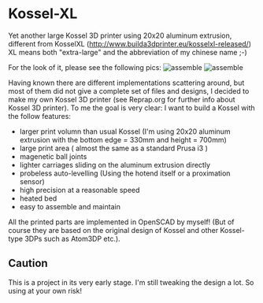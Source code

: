 Kossel-XL
=========

Yet another large Kossel 3D printer using 20x20 aluminum extrusion, different from KosselXL (http://www.builda3dprinter.eu/kosselxl-released/)
XL means both "extra-large" and the abbreviation of my chinese name ;-)

For the look of it, please see the following pics:
![assemble](https://github.com/tigertooth4/Kossel-XL/blob/master/Assemble/assemble.png)
![assemble](https://github.com/tigertooth4/Kossel-XL/blob/master/Assemble/assembleExpose.png)

Having known there are different implementations scattering around, but most of them did not give a complete set of files and designs, I decided to make my own Kossel 3D printer (see Reprap.org for further info about Kossel 3D printer). To me the goal is very clear: I want to build a Kossel with the follow features:

- larger print volumn than usual Kossel (I'm using 20x20 aluminum extrusion with the bottom edge = 330mm and height = 700mm)
- large print area ( almost the same as a standard Prusa i3 )
- magenetic ball joints 
- lighter carriages sliding on the aluminum extrusion directly
- probeless auto-levelling (Using the hotend itself or a proximation sensor)
- high precision at a reasonable speed
- heated bed 
- easy to assemble and maintain 

All the printed parts are implemented in OpenSCAD by myself! (But of course they are based on the original design of Kossel and other Kossel-type 3DPs such as Atom3DP etc.).


## Caution

This is a project in its very early stage. I'm still tweaking the design a lot. So using at your own risk!

